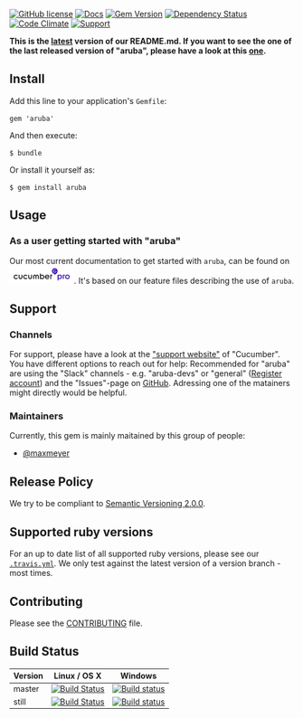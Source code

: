[![GitHub license](https://img.shields.io/badge/license-MIT-blue.svg)](https://raw.githubusercontent.com/cucumber/aruba/master/LICENSE)
[![Docs](https://img.shields.io/badge/docs-build-blue.svg)](https://app.cucumber.pro/projects/aruba)
[![Gem Version](https://badge.fury.io/rb/aruba.svg)](http://badge.fury.io/rb/aruba)
[![Dependency Status](https://gemnasium.com/cucumber/aruba.svg)](https://gemnasium.com/cucumber/aruba)
[![Code Climate](https://codeclimate.com/github/cucumber/aruba.svg)](https://codeclimate.com/github/cucumber/aruba)
[![Support](https://img.shields.io/badge/cucumber-support-orange.svg)](https://cucumber.io/support)

**This is the [latest](https://github.com/cucumber/aruba/blob/master/README.md) version of our README.md. If you want to see the one of the last released version of "aruba", please have a look at this [one](https://github.com/cucumber/aruba/blob/still/README.md).**

## Install

Add this line to your application's `Gemfile`:

~~~
gem 'aruba'
~~~

And then execute:

~~~
$ bundle
~~~

Or install it yourself as:

~~~
$ gem install aruba
~~~

## Usage

### As a user getting started with "aruba"

Our most current documentation to get started with `aruba`, can be found on [![See our documentation on Cucumber Pro](https://github.com/cucumber-ltd/brand/raw/master/images/png/notm/cucumber-pro-black/cucumber-pro-black-32.png)](https://app.cucumber.pro/projects/aruba). It's based on our feature files describing the use of `aruba`.

## Support

### Channels

For support, please have a look at the ["support website"](https://cucumber.io/support) of "Cucumber". You have different options to reach out for help: Recommended for "aruba" are using the "Slack" channels - e.g. "aruba-devs" or "general" ([Register account](https://cucumberbdd-slack-invite.herokuapp.com/)) and the "Issues"-page on [GitHub](https://github.com/cucumber/aruba/issues). Adressing one of the matainers might directly would be helpful.

### Maintainers

Currently, this gem is mainly maitained by this group of people:

* [@maxmeyer](https://github.com/maxmeyer)

## Release Policy

We try to be compliant to [Semantic Versioning 2.0.0](http://semver.org/spec/v2.0.0.html).

## Supported ruby versions

For an up to date list of all supported ruby versions, please see our [`.travis.yml`](https://github.com/cucumber/aruba/blob/master/.travis.yml). We only test against the latest version of a version branch - most times.

## Contributing

Please see the [CONTRIBUTING](CONTRIBUTING.md) file.

## Build Status

|Version|Linux / OS X|Windows|
| ------ | ------ | ------ |
| master | [![Build Status](https://travis-ci.org/cucumber/aruba.svg?branch=master)](https://travis-ci.org/cucumber/aruba) | [![Build status](https://ci.appveyor.com/api/projects/status/jfo2tkqhnrqqcivl?svg=true)](https://ci.appveyor.com/project/cucumberbdd/aruba/branch/master)|
| still | [![Build Status](https://travis-ci.org/cucumber/aruba.svg?branch=still)](https://travis-ci.org/cucumber/aruba) | [![Build status](https://ci.appveyor.com/api/projects/status/jfo2tkqhnrqqcivl?svg=true)](https://ci.appveyor.com/project/cucumberbdd/aruba/branch/still)
